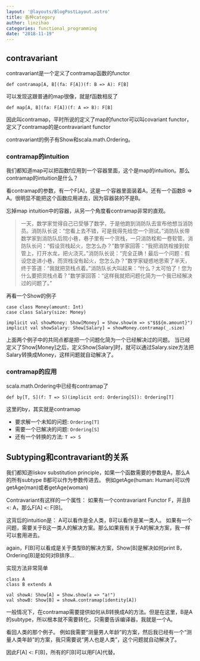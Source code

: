 ```yaml
---
layout: '@layouts/BlogPostLayout.astro'
title: 各种category
author: linzihao
categories: functional_programming
date: "2018-11-19"
---
```


## contravariant
contravariant是一个定义了contramap函数的functor
```
def contramap[A, B](fa: F[A])(f: B => A): F[B]
```
可以发现这跟普通的map很像，就是f函数相反了
```
def map[A, B](fa: F[A])(f: A => B): F[B]
```
因此叫contramap，平时所说的定义了map的functor可以叫covariant functor，定义了contramap的是contravariant functor

contravariant的例子有Show和scala.math.Ordering。

### contramap的intuition
我们都知道map可以把函数f应用到一个容器里面，这个是map的intuition。那么contramap的intuition是什么？

看contramap的参数，有一个F[A]，这是一个容器里面装着A，还有一个函数B => A。很明显不能把这个函数应用进去，因为容器装的不是B。

忘掉map intuition中的容器，从另一个角度看contramap非常的直观。

> 一天，数学家觉得自己已受够了数学，于是他跑到消防队去宣布他想当消防员。消防队长说：“您看上去不错，可是我得先给您一个测试。”消防队长带数学家到消防队后院小巷，巷子里有一个货栈，一只消防栓和一卷软管。消防队长问：“假设货栈起火，您怎么办？”数学家回答：“我把消防栓接到软管上，打开水龙，把火浇灭。”消防队长说：“完全正确！最后一个问题：假设您走进小巷，而货栈没有起火，您怎么办？”数学家疑惑地思索了半天，终于答道：“我就把货栈点着。”消防队长大叫起来：“什么？太可怕了！您为什么要把货栈点着？”数学家回答：“这样我就把问题化简为一个我已经解决过的问题了。”

再看一个Show的例子
```
case class Money(amount: Int)
case class Salary(size: Money)

implicit val showMoney: Show[Money] = Show.show(m => s"$$${m.amount}")
implicit val showSalary: Show[Salary] = showMoney.contramap(_.size)
```

上面两个例子中的共同点都是把一个问题化简为一个已经解决过的问题。
当已经定义了Show[Money]之后，定义Show[Salary]时，就可以通过Salary.size方法把Salary转换成Money，这样问题就自动解决了。

### contramap的应用
scala.math.Ordering中已经有contramap了
```
def by[T, S](f: T => S)(implicit ord: Ordering[S]): Ordering[T]
```
这里的by，其实就是contramap
- 要求解一个未知的问题: `Ordering[T]`
- 需要一个已解决的问题: `Ordering[S]`
- 还有一个转换的方法: `T => S`

## Subtyping和contravariant的关系
我们都知道liskov substitution principle，如果一个函数需要的参数是A，那么A的所有subtype B都可以作为参数传进去。
例如getAge(human: Human)可以传getAge(man)或者getAge(woman)

Contravariant有这样的一个属性：
如果有一个contravariant Functor F，并且B <: A，那么F[A] <: F[B]。

这背后的intuition是：
A可以看作是全人类，B可以看作是某一类人。
如果有一个问题，需要关于B这一类人的解决方案。那么如果我有关于A的解决方案，我一样可以套用进去。

again，F[B]可以看成是关于类型B的解决方案，Show[B]是解决如何print B，Ordering[B]是如何对B排序...

实现方法非常简单
```
class A
class B extends A

val showA: Show[A] = Show.show(a => "a!")
val showB: Show[B] = showA.contramap(identity[A])
```
一般情况下，在contramap需要提供如何从B转换成A的方法。但是在这里，B是A的subtype，所以根本就不需要转化，只需要告诉编译器，我就是一个A。

看回人类的那个例子。
例如我需要“测量男人年龄”的方案，然后我已经有一个“测量人类年龄”的方案，我只需要说“男人也是人类”，这个问题就自动解决了。

因此F[A] <: F[B]，所有的F[B]可以用F[A]代替。